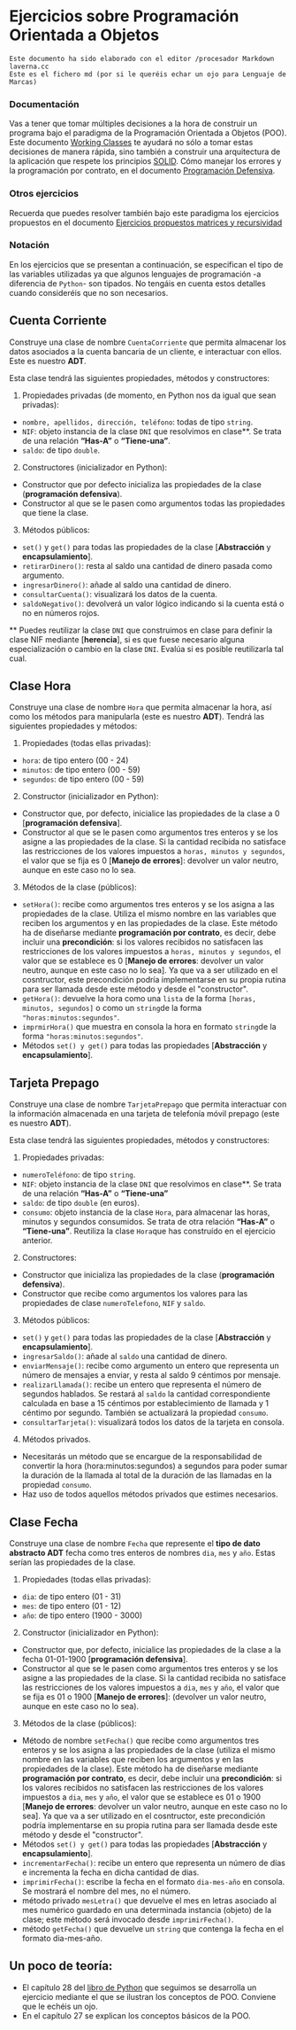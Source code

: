 Ejercicios sobre Programación Orientada a Objetos
=================================================

```
Este documento ha sido elaborado con el editor /procesador Markdown laverna.cc
Este es el fichero md (por si le queréis echar un ojo para Lenguaje de Marcas)
```

### Documentación

Vas a tener que tomar múltiples decisiones a la hora de construir un programa bajo el paradigma de la Programación Orientada a Objetos (POO). Este documento [Working Classes][1] te ayudará no sólo a tomar estas decisiones de manera rápida, sino también a construir una arquitectura de la aplicación que respete los principios [SOLID][2].
Cómo manejar los errores y la programación por contrato, en el documento [Programación Defensiva][3].

### Otros ejercicios
Recuerda que puedes resolver también bajo este paradigma los ejercicios propuestos en el documento [Ejercicios propuestos matrices y recursividad][4]

### Notación
En los ejercicios que se presentan a continuación, se especifican el tipo de las variables utilizadas ya que algunos lenguajes de programación -a diferencia de `Python`- son tipados. No tengáis en cuenta estos detalles cuando consideréis que no son necesarios.

## Cuenta Corriente
Construye una clase de nombre `CuentaCorriente` que permita almacenar los datos asociados a la cuenta bancaria de un cliente, e interactuar con ellos. Este es nuestro __ADT__.

Esta clase tendrá las siguientes propiedades, métodos y constructores:

 1. Propiedades privadas (de momento, en Python nos da igual que sean privadas):
  * `nombre, apellidos, dirección, teléfono`: todas de tipo `string`.
  * `NIF`: objeto instancia de la clase `DNI` que resolvimos en clase**. Se trata de una relación __“Has-A”__ o __“Tiene-una”__.
  * `saldo`: de tipo `double`.
 2. Constructores (inicializador en Python):
  * Constructor que por defecto inicializa las propiedades de la clase (__programación defensiva__).
  * Constructor al que se le pasen como argumentos todas las propiedades que tiene la clase.
 3. Métodos públicos:
  * `set()` y `get()` para todas las propiedades de la clase [__Abstracción__ y __encapsulamiento__].
  * `retirarDinero()`: resta al saldo una cantidad de dinero pasada como argumento.
  * `ingresarDinero()`: añade al saldo una cantidad de dinero.
  * `consultarCuenta()`: visualizará los datos de la cuenta.
  * `saldoNegativo()`: devolverá un valor lógico indicando si la cuenta está o no en números rojos.

** Puedes reutilizar la clase `DNI` que construimos en clase para definir la clase NIF mediante [__herencia__], si es que fuese necesario alguna especialización o cambio en la clase `DNI`. Evalúa si es posible reutilizarla tal cual.

## Clase Hora
Construye una clase de nombre `Hora` que permita almacenar la hora, así como los métodos para manipularla (este es nuestro __ADT__). Tendrá las siguientes propiedades y métodos:

 1. Propiedades (todas ellas privadas):
  - `hora`: de tipo entero (00 - 24)
  - `minutos`: de tipo entero (00 - 59)
  - `segundos`: de tipo entero (00 - 59)
  
 2. Constructor (inicializador en Python):
  * Constructor que, por defecto, inicialice las propiedades de la clase a 0 [__programación defensiva__].
  * Constructor al que se le pasen como argumentos tres enteros y se los asigne a las propiedades de la clase. Si la cantidad recibida no satisface las restricciones de los valores impuestos a `horas, minutos y segundos`, el valor que se fija es 0 [__Manejo de errores__]: devolver un valor neutro, aunque en este caso no lo sea.
  
 3. Métodos de la clase (públicos):
  - `setHora()`: recibe como argumentos tres enteros y se los asigna a las propiedades de la clase. Utiliza el mismo nombre en las variables que reciben los argumentos y en las propiedades de la clase. Este método ha de diseñarse mediante __programación por contrato__, es decir, debe incluir una __precondición__: si los valores recibidos no satisfacen las restricciones de los valores impuestos a `horas, minutos y segundos`, el valor que se establece es 0 [__Manejo de errores__: devolver un valor neutro, aunque en este caso no lo sea]. Ya que va a ser utilizado en el cosntructor, este precondición podría implementarse en su propia rutina para ser llamada desde este método y desde el "constructor".
  - `getHora()`: devuelve la hora como una `lista` de la forma `[horas, minutos, segundos]` o como un `string`de la forma `"horas:minutos:segundos"`.
  - `imprmirHora()` que muestra en consola la hora en formato `string`de la forma `"horas:minutos:segundos"`.
  - Métodos `set() y get()` para todas las propiedades [__Abstracción__ y __encapsulamiento__].

## Tarjeta Prepago

Construye una clase de nombre `TarjetaPrepago` que permita interactuar con la información almacenada en una tarjeta de telefonía móvil prepago (este es nuestro __ADT__). 

Esta clase tendrá las siguientes propiedades, métodos y constructores:

 1. Propiedades privadas:
  - `numeroTeléfono`: de tipo `string`.
  - `NIF`: objeto instancia de la clase `DNI` que resolvimos en clase**.  Se trata de una relación __“Has-A”__ o __“Tiene-una”__
  - `saldo`: de tipo `double` (en euros).
  - `consumo`: objeto instancia de la clase `Hora`, para almacenar las horas, minutos y segundos consumidos. Se trata de otra relación __“Has-A”__ o __“Tiene-una”__. Reutiliza la clase `Hora`que has construído en el ejercicio anterior.

 2. Constructores:
  - Constructor que inicializa las propiedades de la clase (__programación defensiva__).
  - Constructor que recibe como argumentos los valores para las propiedades de clase  `numeroTelefono`, `NIF` y `saldo`.
 
 3. Métodos públicos:
 - `set()` y `get()` para todas las propiedades de la clase [__Abstracción__ y __encapsulamiento__].
 - `ingresarSaldo()`: añade al `saldo` una cantidad de dinero.
 - `enviarMensaje()`: recibe como argumento un entero que representa un número de   mensajes a enviar, y resta al saldo 9 céntimos por mensaje.
 - `realizarLlamada()`: recibe un entero que representa el número de segundos hablados. Se restará al `saldo` la cantidad correspondiente calculada en base a 15 céntimos por establecimiento de llamada y 1 céntimo por segundo. También se actualizará la propiedad `consumo`.
 - `consultarTarjeta()`: visualizará todos los datos de la tarjeta en consola.

 4. Métodos privados.
  - Necesitarás un método que se encargue de la responsabilidad de convertir la hora (hora:minutos:segundos) a segundos para poder sumar la duración de la llamada al total de la duración de las llamadas en la propiedad `consumo`.
  - Haz uso de todos aquellos métodos privados que estimes necesarios.


## Clase Fecha

Construye una clase de nombre `Fecha` que represente el __tipo de dato abstracto ADT__ fecha como tres enteros de nombres `dia`, `mes` y `año`. Estas serían las propiedades de la clase.

 1. Propiedades (todas ellas privadas):
  - `dia`: de tipo entero (01 - 31)
  - `mes`: de tipo entero (01 - 12)
  - `año`: de tipo entero (1900 - 3000)
  
 2. Constructor (inicializador en Python):
  * Constructor que, por defecto, inicialice las propiedades de la clase a la fecha 01-01-1900 [__programación defensiva__].
  * Constructor al que se le pasen como argumentos tres enteros y se los asigne a las propiedades de la clase. Si la cantidad recibida no satisface las restricciones de los valores impuestos a `dia`, `mes` y `año`, el valor que se fija es 01 o 1900 [__Manejo de errores__]: (devolver un valor neutro, aunque en este caso no lo sea).
 
 3. Métodos de la clase (públicos):
  - Método de nombre `setFecha()` que recibe como argumentos tres enteros y se los asigna a las propiedades de la clase (utiliza el mismo nombre en las variables que reciben los argumentos y en las propiedades de la clase). Este método ha de diseñarse mediante __programación por contrato__, es decir, debe incluir una __precondición__: si los valores recibidos no satisfacen las restricciones de los valores impuestos a `dia`, `mes` y `año`, el valor que se establece es 01 o 1900 [__Manejo de errores__: devolver un valor neutro, aunque en este caso no lo sea]. Ya que va a ser utilizado en el cosntructor, este precondición podría implementarse en su propia rutina para ser llamada desde este método y desde el "constructor".
  - Métodos `set() y get()` para todas las propiedades [__Abstracción__ y __encapsulamiento__].
  - `incrementarFecha()`: recibe un entero que representa un número de días e incrementa la fecha en dicha cantidad de dias. 
  - `imprimirFecha()`: escribe la fecha en el formato `dia-mes-año` en consola. Se mostrará el nombre del mes, no el número.
  - método privado `mesLetra()` que devuelve el mes en letras asociado al mes numérico guardado en una determinada instancia (objeto) de la clase; este método será invocado desde `imprimirFecha()`. 
  - método `getFecha()` que devuelve un `string` que contenga la fecha en el formato dia-mes-año.



## Un poco de teoría:

 - El capítulo 28 del [libro de Python][5] que seguimos se desarrolla un ejercicio mediante el que se ilustran los conceptos de POO. Conviene que le echéis un ojo.
 - En el capítulo 27 se explican los conceptos básicos de la POO.


  [1]: https://drive.google.com/open?id=18ij6-5LyZ6dDa0-aT6bov3zcs-FLS4OgAiqH-c1AqwA
  [2]: https://es.wikipedia.org/wiki/SOLID_%28object-oriented_design
  [3]: https://drive.google.com/open?id=1HU6iykl8WmpXwoCpjabPoa93W8xbghD0D-laNTh8-wE
  [4]: https://drive.google.com/open?id=1bj1aOMnZEJAUiztR1TUMfimk3Gohtz3BUHQNLJUH6Fo
  [5]: https://drive.google.com/open?id=0B68CprMt4M4PRmJadlhiWlRFTGs